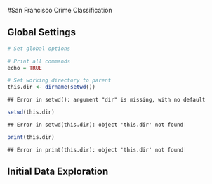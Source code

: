 #San Francisco Crime Classification

## Global Settings

```r
# Set global options

# Print all commands
echo = TRUE

# Set working directory to parent
this.dir <- dirname(setwd())
```

```
## Error in setwd(): argument "dir" is missing, with no default
```

```r
setwd(this.dir)
```

```
## Error in setwd(this.dir): object 'this.dir' not found
```

```r
print(this.dir)
```

```
## Error in print(this.dir): object 'this.dir' not found
```

## Initial Data Exploration



